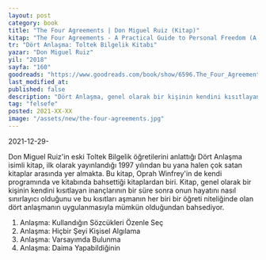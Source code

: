 ```yaml
---
layout: post
category: book
title: "The Four Agreements | Don Miguel Ruiz (Kitap)"
kitap: "The Four Agreements - A Practical Guide to Personal Freedom (A Toltec Wisdom Book)"
tr: "Dört Anlaşma: Toltek Bilgelik Kitabı"
yazar: "Don Miguel Ruiz"
yil: "2018"
sayfa: "160"
goodreads: "https://www.goodreads.com/book/show/6596.The_Four_Agreements"
last_modified_at:
published: false
description: "Dört Anlaşma, genel olarak bir kişinin kendini kısıtlayan inançlarının bir süre sonra onun hayatını nasıl sınırlayıcı olduğunu ve bu kısıtları aşmanın her biri bir öğreti niteliğinde olan dört anlaşmanın uygulanmasıyla mümkün olduğundan bahsediyor."
tag: "felsefe"
posted: 2021-XX-XX
image: "/assets/new/the-four-agreements.jpg"
---
```


2021-12-29-

Don Miguel Ruiz'in eski Toltek Bilgelik öğretilerini anlattığı Dört Anlaşma isimli kitap, ilk olarak yayınlandığı 1997 yılından bu yana halen çok satan kitaplar arasında yer almakta. Bu kitap, Oprah Winfrey'in de kendi programında ve kitabında bahsettiği kitaplardan biri. Kitap, genel olarak bir kişinin kendini kısıtlayan inançlarının bir süre sonra onun hayatını nasıl sınırlayıcı olduğunu ve bu kısıtları aşmanın her biri bir öğreti niteliğinde olan dört anlaşmanın uygulanmasıyla mümkün olduğundan bahsediyor.

1. Anlaşma: Kullandığın Sözcükleri Özenle Seç
2. Anlaşma: Hiçbir Şeyi Kişisel Algılama
3. Anlaşma: Varsayımda Bulunma
4. Anlaşma: Daima Yapabildiğinin
